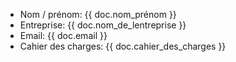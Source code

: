 <ul>
<li>Nom / prénom: {{ doc.nom_prénom }}  </li>
<li>Entreprise: {{ doc.nom_de_lentreprise }}</li>
<li>Email: {{ doc.email }}</li>
<li>Cahier des charges: {{ doc.cahier_des_charges }}</li>
</ul>
